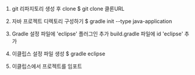 1) git 리파지토리 생성 후 clone
$ git clone 클론URL

2) 자바 프로젝트 디렉토리 구성하기
$ gradle init --type java-application

3) Gradle 설정 파일에 'eclipse' 플러그인 추가
build.gradle 파일에 id 'eclipse' 추가

4) 이클립스 설정 파일 생성
$ gradle eclipse

5) 이클립스에서 프로젝트를 임포트